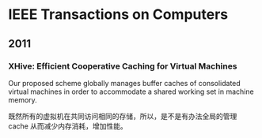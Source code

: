 # IEEE Transactions on Computers

## 2011

### XHive: Efficient Cooperative Caching for Virtual Machines

Our proposed scheme globally manages buffer caches of consolidated virtual machines in order to accommodate a shared working set in machine memory.

既然所有的虚拟机在共同访问相同的存储，所以，是不是有办法全局的管理 cache 从而减少内存消耗，增加性能。
